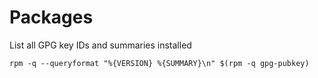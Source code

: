 Packages
======================================

List all GPG key IDs and summaries installed
```
rpm -q --queryformat "%{VERSION} %{SUMMARY}\n" $(rpm -q gpg-pubkey)
```
